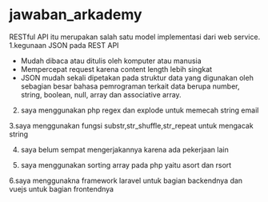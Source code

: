 # jawaban_arkademy
RESTful API itu merupakan salah satu model implementasi dari web service. 
1.kegunaan JSON pada REST API
<ul>
<li>Mudah dibaca atau ditulis oleh komputer atau manusia</li>
<li>Mempercepat request karena content length lebih singkat</li>
<li>JSON mudah sekali dipetakan pada struktur data yang digunakan oleh sebagian besar bahasa pemrograman terkait data berupa number, string, boolean, null, array dan associative array.</li>
</ul>

2. saya menggunakan php regex dan explode untuk memecah string email

3.saya menggunakan fungsi substr,str_shuffle,str_repeat untuk mengacak string 

4. saya belum sempat mengerjakannya karena ada pekerjaan lain

5. saya menggunakan sorting array pada php yaitu asort dan rsort

6.saya menggunakna framework laravel untuk bagian backendnya dan vuejs untuk bagian frontendnya 
